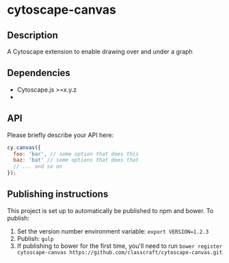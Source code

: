 cytoscape-canvas
================================================================================


## Description

A Cytoscape extension to enable drawing over and under a graph


## Dependencies

 * Cytoscape.js >=x.y.z
 * <List your dependencies here please>


## API

Please briefly describe your API here:

```js
cy.canvas({
  foo: 'bar', // some option that does this
  baz: 'bat' // some options that does that
  // ... and so on
});
```


## Publishing instructions

This project is set up to automatically be published to npm and bower.  To publish:

1. Set the version number environment variable: `export VERSION=1.2.3`
1. Publish: `gulp`
1. If publishing to bower for the first time, you'll need to run `bower register cytoscape-canvas https://github.com/classcraft/cytoscape-canvas.git`